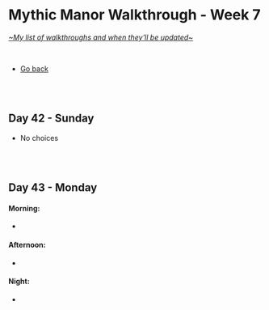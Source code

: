 # Mythic Manor Walkthrough - Week 7
[*\~My list of walkthroughs and when they'll be updated\~*](https://www.patreon.com/maimlain)

<br>

- [Go back](https://github.com/maim-lain/mythicmanor/blob/master/walkthrough.md)

<br>
<br>

## Day 42 - Sunday
- No choices

<br>
<br>

## Day 43 - Monday
#### Morning:
- 

#### Afternoon:
- 

#### Night:
- 

<br>
<br>
<br>

<!---

noon:
- Bulletin board -> Accept task
- Pool -> Investigate pool -> Watch Esther

- check Naira's diary after events
    - Garden -> Esther -> Ask to get.. -> Fix her computer
    - Check wardrobe -> Dig around -> Diary entry #4??



- Park -> Jade -> Chat -> Give money -> Spare $50 -> Chat

- Nefari 15 - afternoon:
- Mall -> Full Moon -> Kylie -> Ask about janitor -> Shhh!
#### Morning:
- Nefari's room

- Velle 15 - Afternoon - Gym>Shower Area | Click on the women’s shower area door. Morning - Mall>High Vibes | Enter the store. Night - Velvet Desires | Give the item to Celeste.
- Esther 16 - Afternoon - Art Studio | Register for a class.
- Naira 16 - Afternoon - Cafe | Talk to her, go with her.
- Nefari 16 - Afternoon - Library | Talk to her.
- Fanora 18 - 





## Day  - day
#### Morning:
- 

#### Afternoon:
- 

#### Night:
- 

<br>
<br>
<br>

- Naira Accessible room content | Naira’s diary (more entries as Naira levels up), Naira’s locked box. (Password for the box is in Diary entry #473 - “naira+[mc]” with “[mc]” being your character’s name). You may also use “naira+mc” if your name is not working.
- when esther is lvl 13 watch p in the morning ??????
- Magic Lake -> Dock -> Look around (at night)

--->
